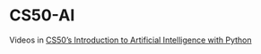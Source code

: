 # CS50-AI
Videos in [CS50’s Introduction to Artificial Intelligence with Python](https://cs50.harvard.edu/ai/2020/)
